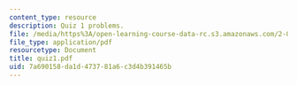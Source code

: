 ```yaml
---
content_type: resource
description: Quiz 1 problems.
file: /media/https%3A/open-learning-course-data-rc.s3.amazonaws.com/2-032-dynamics-fall-2004/7a690158da1d473781a6c3d4b391465b_quiz1.pdf
file_type: application/pdf
resourcetype: Document
title: quiz1.pdf
uid: 7a690158-da1d-4737-81a6-c3d4b391465b
---
```

